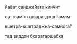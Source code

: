 йа̄ват сан̃джа̄йате кин̃чит

саттвам̇ стха̄вара-джан̇гамам

кшетра-кшетраджн̃а-сам̇йога̄т

тад виддхи бхаратаршабха